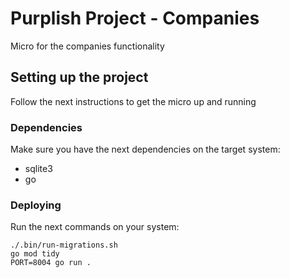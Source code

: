 # Purplish Project - Companies

Micro for the companies functionality

## Setting up the project

Follow the next instructions to get the micro up and running

### Dependencies

Make sure you have the next dependencies on the target system:

- sqlite3
- go

### Deploying

Run the next commands on your system:

```
./.bin/run-migrations.sh
go mod tidy
PORT=8004 go run .
```
